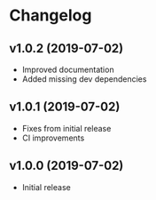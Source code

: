 # Changelog

## v1.0.2 (2019-07-02)

* Improved documentation
* Added missing dev dependencies

## v1.0.1 (2019-07-02)

* Fixes from initial release
* CI improvements

## v1.0.0 (2019-07-02)

* Initial release
